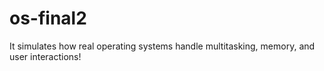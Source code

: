 # os-final2
 It simulates how real operating systems handle multitasking, memory, and user interactions! 
